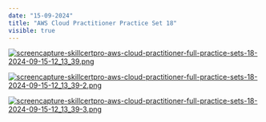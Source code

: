 ```yaml
---
date: "15-09-2024"
title: "AWS Cloud Practitioner Practice Set 18"
visible: true
---
```

<a href="/images/screencapture-skillcertpro-aws-cloud-practitioner-full-practice-sets-18-2024-09-15-12_13_39.png" target="_blank"><img src="/images/screencapture-skillcertpro-aws-cloud-practitioner-full-practice-sets-18-2024-09-15-12_13_39.png" alt="screencapture-skillcertpro-aws-cloud-practitioner-full-practice-sets-18-2024-09-15-12_13_39.png" /></a>

<a href="/images/screencapture-skillcertpro-aws-cloud-practitioner-full-practice-sets-18-2024-09-15-12_13_39-2.png" target="_blank"><img src="/images/screencapture-skillcertpro-aws-cloud-practitioner-full-practice-sets-18-2024-09-15-12_13_39-2.png" alt="screencapture-skillcertpro-aws-cloud-practitioner-full-practice-sets-18-2024-09-15-12_13_39-2.png" /></a>

<a href="/images/screencapture-skillcertpro-aws-cloud-practitioner-full-practice-sets-18-2024-09-15-12_13_39-3.png" target="_blank"><img src="/images/screencapture-skillcertpro-aws-cloud-practitioner-full-practice-sets-18-2024-09-15-12_13_39-3.png" alt="screencapture-skillcertpro-aws-cloud-practitioner-full-practice-sets-18-2024-09-15-12_13_39-3.png" /></a>